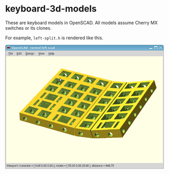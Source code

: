 # keyboard-3d-models

These are keyboard models in OpenSCAD. All models assume Cherry MX switches or
its clones.

For example, `left-split.h` is rendered like this.

![Left split](https://github.com/macroxue/keyboard-3d-models/blob/master/left-split.png)

